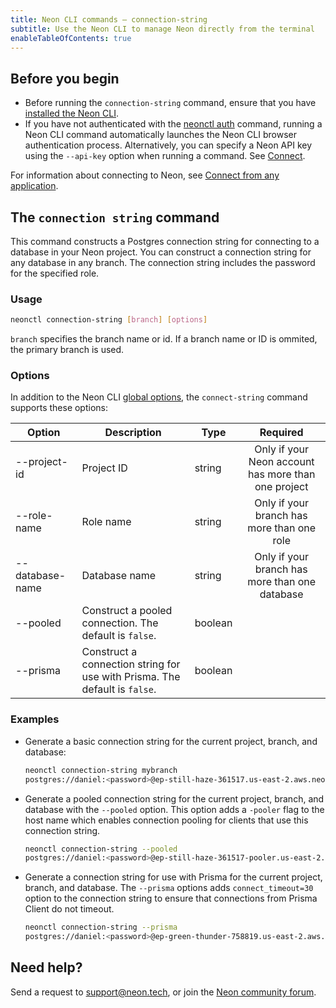 ```yaml
---
title: Neon CLI commands — connection-string
subtitle: Use the Neon CLI to manage Neon directly from the terminal
enableTableOfContents: true
---
```


## Before you begin

- Before running the `connection-string` command, ensure that you have [installed the Neon CLI](/docs/reference/neon-cli#install-the-neon-cli).
- If you have not authenticated with the [neonctl auth](/docs/reference/cli-auth) command, running a Neon CLI command automatically launches the Neon CLI browser authentication process. Alternatively, you can specify a Neon API key using the `--api-key` option when running a command. See [Connect](/docs/reference/neon-cli#connect).

For information about connecting to Neon, see [Connect from any application](/docs/connect/connect-from-any-app).

## The `connection string` command

This command constructs a Postgres connection string for connecting to a database in your Neon project. You can construct a connection string for any database in any branch. The connection string includes the password for the specified role.

### Usage

```bash
neonctl connection-string [branch] [options]
```

`branch` specifies the branch name or id. If a branch name or ID is ommited, the primary branch is used.

### Options

In addition to the Neon CLI [global options](/docs/reference/neon-cli#global-options), the `connect-string` command supports these options:

| Option        | Description  | Type   | Required  |
| ------------- | ------------ | ------ | :------: |
| --project-id  | Project ID   | string |  Only if your Neon account has more than one project |
| --role-name   | Role name    | string | Only if your branch has more than one role |
| --database-name| Database name| string | Only if your branch has more than one database |
| --pooled | Construct a pooled connection. The default is `false`. |boolean||
| --prisma | Construct a connection string for use with Prisma. The default is `false`. |boolean||

### Examples

- Generate a basic connection string for the current project, branch, and database:

    <CodeBlock shouldWrap>

    ```bash
    neonctl connection-string mybranch
    postgres://daniel:<password>@ep-still-haze-361517.us-east-2.aws.neon.tech/neondb
    ```

    </CodeBlock>

- Generate a pooled connection string for the current project, branch, and database with the `--pooled` option. This option adds a `-pooler` flag to the host name which enables connection pooling for clients that use this connection string.

    <CodeBlock shouldWrap>

    ```bash
    neonctl connection-string --pooled
    postgres://daniel:<password>@ep-still-haze-361517-pooler.us-east-2.aws.neon.tech/neondb
    ```

    </CodeBlock>

- Generate a connection string for use with Prisma for the current project, branch, and database. The `--prisma` options adds `connect_timeout=30` option to the connection string to ensure that connections from Prisma Client do not timeout.

    <CodeBlock shouldWrap>

    ```bash
    neonctl connection-string --prisma
    postgres://daniel:<password>@ep-green-thunder-758819.us-east-2.aws.neon.tech/neondb?connect_timeout=30
    ```

    </CodeBlock>

## Need help?

Send a request to [support@neon.tech](mailto:support@neon.tech), or join the [Neon community forum](https://community.neon.tech/).

